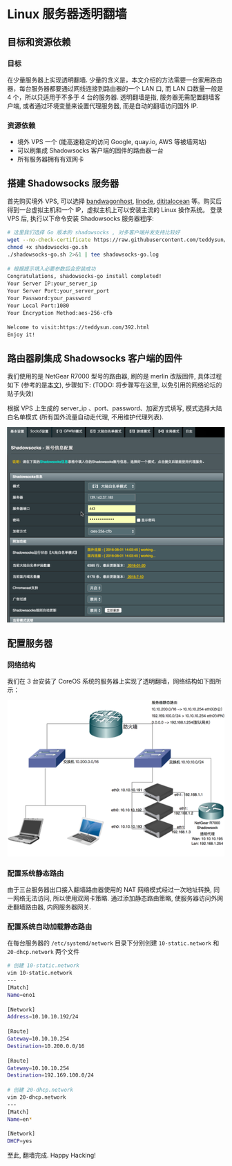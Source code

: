 # Linux 服务器透明翻墙

## 目标和资源依赖

### 目标

在少量服务器上实现透明翻墙. 少量的含义是，本文介绍的方法需要一台家用路由器，每台服务器都要通过网线连接到路由器的一个 LAN 口, 而 LAN 口数量一般是 4 个，所以只适用于不多于 4 台的服务器. 透明翻墙是指, 服务器无需配置翻墙客户端, 或者通过环境变量来设置代理服务器, 而是自动的翻墙访问国外 IP.

### 资源依赖

- 境外 VPS 一个 (能高速稳定的访问 Google, quay.io, AWS 等被墙网站)
- 可以刷集成 Shadowsocks 客户端的固件的路由器一台
- 所有服务器拥有有双网卡

## 搭建 Shadowsocks 服务器

首先购买境外 VPS, 可以选择 [bandwagonhost](https://bandwagonhost.com), [linode](https://www.linode.co://www.linode.com), [dititalocean](https://www.digitalocean.com) 等。购买后得到一台虚拟主机和一个 IP，虚拟主机上可以安装主流的 Linux 操作系统。
登录 VPS 后, 执行以下命令安装 Shadowsocks 服务器程序:

```bash
# 这里我们选择 Go 版本的 shadowsocks , 对多客户端并发支持比较好
wget --no-check-certificate https://raw.githubusercontent.com/teddysun/shadowsocks_install/master/shadowsocks-go.sh
chmod +x shadowsocks-go.sh
./shadowsocks-go.sh 2>&1 | tee shadowsocks-go.log

# 根据提示填入必要参数后会安装成功
Congratulations, shadowsocks-go install completed!
Your Server IP:your_server_ip
Your Server Port:your_server_port
Your Password:your_password
Your Local Port:1080
Your Encryption Method:aes-256-cfb

Welcome to visit:https://teddysun.com/392.html
Enjoy it!
```

## 路由器刷集成 Shadowsocks 客户端的固件

我们使用的是 NetGear R7000 型号的路由器, 刷的是 merlin 改版固件, 具体过程如下 (参考的是[本文](http://post.smzdm.com/p/51938/)), 步骤如下: (TODO: 将步骤写在这里, 以免引用的网络论坛的贴子失效)

根据 VPS 上生成的 server_ip 、port、password、加密方式填写, 模式选择大陆白名单模式 (所有国外流量自动走代理, 不用维护代理列表).

![router](./images/2016-06-02_11-48-14.png)

## 配置服务器

### 网络结构

我们在 3 台安装了 CoreOS 系统的服务器上实现了透明翻墙，网络结构如下图所示：

![network_config](./images/2016-05-31_20-49-31.png)

### 配置系统静态路由

由于三台服务器出口接入翻墙路由器使用的 NAT 网络模式经过一次地址转换, 同一网络无法访问, 所以使用双网卡策略. 通过添加静态路由策略, 使服务器访问外网走翻墙路由器, 内网服务器网关.

### 配置系统自动加载静态路由

在每台服务器的 `/etc/systemd/network` 目录下分别创建 `10-static.network` 和 `20-dhcp.network` 两个文件

```bash
# 创建 10-static.network
vim 10-static.network
---
[Match]
Name=eno1

[Network]
Address=10.10.10.192/24

[Route]
Gateway=10.10.10.254
Destination=10.200.0.0/16

[Route]
Gateway=10.10.10.254
Destination=192.169.100.0/24

# 创建 20-dhcp.network
vim 20-dhcp.network
---
[Match]
Name=en*

[Network]
DHCP=yes
```
至此, 翻墙完成. Happy Hacking!
